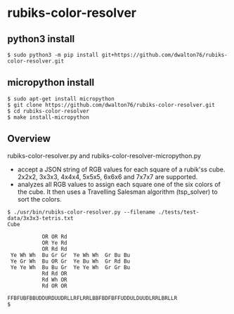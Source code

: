 # rubiks-color-resolver

## python3 install
```
$ sudo python3 -m pip install git+https://github.com/dwalton76/rubiks-color-resolver.git
```

## micropython install

```
$ sudo apt-get install micropython
$ git clone https://github.com/dwalton76/rubiks-color-resolver.git
$ cd rubiks-color-resolver
$ make install-micropython
```

## Overview
rubiks-color-resolver.py and rubiks-color-resolver-micropython.py
- accept a JSON string of RGB values for each square of a rubik'ss cube. 2x2x2, 3x3x3, 4x4x4, 5x5x5, 6x6x6 and 7x7x7 are supported.
- analyzes all RGB values to assign each square one of the six colors of the cube. It then uses a Travelling Salesman algorithm (tsp_solver) to sort the colors.

```
$ ./usr/bin/rubiks-color-resolver.py --filename ./tests/test-data/3x3x3-tetris.txt
Cube

           OR OR Rd
           OR Ye Rd
           OR Rd Rd
 Ye Wh Wh  Bu Gr Gr  Ye Wh Wh  Gr Bu Bu
 Ye Gr Wh  Bu OR Gr  Ye Bu Wh  Gr Rd Bu
 Ye Ye Wh  Bu Bu Gr  Ye Ye Wh  Gr Gr Bu
           Rd Rd OR
           Rd Wh OR
           Rd OR OR

FFBFUBFBBUDDURDUUDRLLRFLRRLBBFBDFBFFUDDULDUUDLRRLBRLLR
$
```
